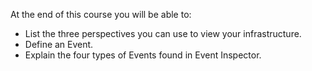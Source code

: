 At the end of this course you will be able to:

* List the three perspectives you can use to view your infrastructure.
* Define an Event.
* Explain the four types of Events found in Event Inspector.
